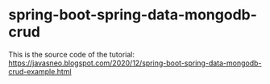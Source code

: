 # spring-boot-spring-data-mongodb-crud
This is the source code of the tutorial:
https://javasneo.blogspot.com/2020/12/spring-boot-spring-data-mongodb-crud-example.html
